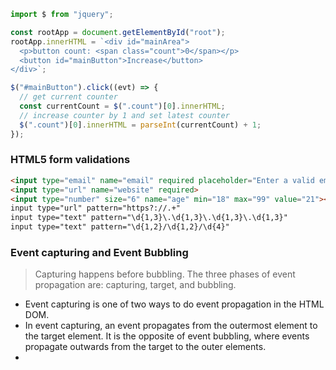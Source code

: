 ```js
import $ from "jquery";

const rootApp = document.getElementById("root");
rootApp.innerHTML = `<div id="mainArea">
  <p>button count: <span class="count">0</span></p>
  <button id="mainButton">Increase</button>
</div>`;

$("#mainButton").click((evt) => {
  // get current counter
  const currentCount = $(".count")[0].innerHTML;
  // increase counter by 1 and set latest counter
  $(".count")[0].innerHTML = parseInt(currentCount) + 1;
});
```

### HTML5 form validations
```html
<input type="email" name="email" required placeholder="Enter a valid email address">
<input type="url" name="website" required>
<input type="number" size="6" name="age" min="18" max="99" value="21"><br>
input type="url" pattern="https?://.+"
input type="text" pattern="\d{1,3}\.\d{1,3}\.\d{1,3}\.\d{1,3}"
input type="text" pattern="\d{1,2}/\d{1,2}/\d{4}"
```

### Event capturing and Event Bubbling
> Capturing happens before bubbling. The three phases of event propagation are: capturing, target, and bubbling.
* Event capturing is one of two ways to do event propagation in the HTML DOM. 
* In event capturing, an event propagates from the outermost element to the target element. It is the opposite of event bubbling, where events propagate outwards from the target to the outer elements.
* 